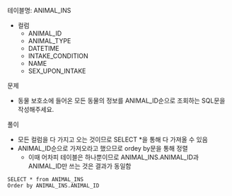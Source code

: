 테이블명: ANIMAL_INS
- 컬럼 
  - ANIMAL_ID
  - ANIMAL_TYPE
  - DATETIME
  - INTAKE_CONDITION
  - NAME
  - SEX_UPON_INTAKE 

문제 
- 동물 보호소에 들어온 모든 동물의 정보를 ANIMAL_ID순으로 조회하는 SQL문을 작성해주세요. 

풀이 
- 모든 컬럼을 다 가지고 오는 것이므로 SELECT *을 통해 다 가져올 수 있음 
- ANIMAL_ID순으로 가져오라고 했으므로 ordey by문을 통해 정렬
  - 이때 어차피 테이블은 하나뿐이므로 ANIMAL_INS.ANIMAL_ID과 ANIMAL_ID만 쓰는 것은 결과가 동일함 
  
```MySQL
SELECT * from ANIMAL_INS 
Order by ANIMAL_INS.ANIMAL_ID
```